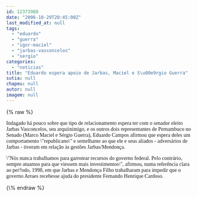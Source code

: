 ```yaml
---
id: 12373988
date: "2006-10-29T20:45:00Z"
last_modified_at: null
tags:
  - "eduardo"
  - "guerra"
  - "igor-maciel"
  - "jarbas-vasconcelos"
  - "sergio"
categories:
  - "noticias"
title: "Eduardo espera apoio de Jarbas, Maciel e S\u00e9rgio Guerra"
sutia: null
chapeu: null
autor: null
imagem: null
---
```

{\% raw %}
<p><P><FONT face=Verdana>Indagado há pouco sobre que tipo de relacionamento espera ter com o senador eleito Jarbas Vasconcelos, seu arquiinimigo, e os outros dois representantes de Pernambuco no Senado (Marco Maciel e Sérgio Guerra), Eduardo Campos afirmou que espera deles um comportamento \"republicano\" e semelhante ao que ele e seus aliados - adversários de Jarbas - tiveram em relação às gestões Jarbas/Mendonça.</FONT></P></p>
<p><P><FONT face=Verdana>\"Nòs nunca trabalhamos para garrotear recursos do governo federal. Pelo contrário, sempre atuamos para que viessem mais investimentos\", afirmou, numa referência clara ao per?odo, 1998, em que Jarbas e Mendonça Filho trabalharam para impedir que o governo Arraes recebesse ajuda do presidente Fernando Henrique Cardoso.</FONT></P> </p>
{\% endraw %}